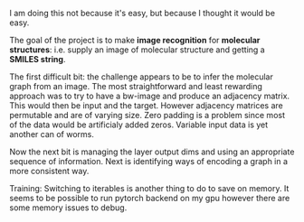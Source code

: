 I am doing this not because it's easy, but because I thought it would be easy.

The goal of the project is to make **image recognition** for **molecular structures**: i.e. supply an image of molecular structure and getting a **SMILES string**. 

The first difficult bit: the challenge appears to be to infer the molecular graph from an image. The most straightforward and least rewarding approach was to try to have a bw-image and produce an adjacency matrix. This would then be input and the target. However adjacency matrices are permutable and are of varying size. Zero padding is a problem since most of the data would be artificialy added zeros.  Variable input data is yet another can of worms.

Now the next bit is managing the layer output dims and using an appropriate sequence of information. Next is identifying ways of encoding a graph in a more consistent way.

Training: Switching to iterables is another thing to do to save on memory. It seems to be possible to run pytorch backend on my gpu however there are some memory issues to debug.